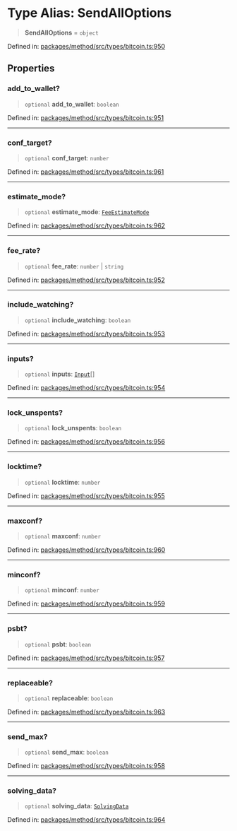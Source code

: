 # Type Alias: SendAllOptions

> **SendAllOptions** = `object`

Defined in: [packages/method/src/types/bitcoin.ts:950](https://github.com/dcdpr/did-btcr2-js/blob/4a717493e735221d072999f212891939f4de3f23/packages/method/src/types/bitcoin.ts#L950)

## Properties

### add\_to\_wallet?

> `optional` **add\_to\_wallet**: `boolean`

Defined in: [packages/method/src/types/bitcoin.ts:951](https://github.com/dcdpr/did-btcr2-js/blob/4a717493e735221d072999f212891939f4de3f23/packages/method/src/types/bitcoin.ts#L951)

***

### conf\_target?

> `optional` **conf\_target**: `number`

Defined in: [packages/method/src/types/bitcoin.ts:961](https://github.com/dcdpr/did-btcr2-js/blob/4a717493e735221d072999f212891939f4de3f23/packages/method/src/types/bitcoin.ts#L961)

***

### estimate\_mode?

> `optional` **estimate\_mode**: [`FeeEstimateMode`](FeeEstimateMode.md)

Defined in: [packages/method/src/types/bitcoin.ts:962](https://github.com/dcdpr/did-btcr2-js/blob/4a717493e735221d072999f212891939f4de3f23/packages/method/src/types/bitcoin.ts#L962)

***

### fee\_rate?

> `optional` **fee\_rate**: `number` \| `string`

Defined in: [packages/method/src/types/bitcoin.ts:952](https://github.com/dcdpr/did-btcr2-js/blob/4a717493e735221d072999f212891939f4de3f23/packages/method/src/types/bitcoin.ts#L952)

***

### include\_watching?

> `optional` **include\_watching**: `boolean`

Defined in: [packages/method/src/types/bitcoin.ts:953](https://github.com/dcdpr/did-btcr2-js/blob/4a717493e735221d072999f212891939f4de3f23/packages/method/src/types/bitcoin.ts#L953)

***

### inputs?

> `optional` **inputs**: [`Input`](Input.md)[]

Defined in: [packages/method/src/types/bitcoin.ts:954](https://github.com/dcdpr/did-btcr2-js/blob/4a717493e735221d072999f212891939f4de3f23/packages/method/src/types/bitcoin.ts#L954)

***

### lock\_unspents?

> `optional` **lock\_unspents**: `boolean`

Defined in: [packages/method/src/types/bitcoin.ts:956](https://github.com/dcdpr/did-btcr2-js/blob/4a717493e735221d072999f212891939f4de3f23/packages/method/src/types/bitcoin.ts#L956)

***

### locktime?

> `optional` **locktime**: `number`

Defined in: [packages/method/src/types/bitcoin.ts:955](https://github.com/dcdpr/did-btcr2-js/blob/4a717493e735221d072999f212891939f4de3f23/packages/method/src/types/bitcoin.ts#L955)

***

### maxconf?

> `optional` **maxconf**: `number`

Defined in: [packages/method/src/types/bitcoin.ts:960](https://github.com/dcdpr/did-btcr2-js/blob/4a717493e735221d072999f212891939f4de3f23/packages/method/src/types/bitcoin.ts#L960)

***

### minconf?

> `optional` **minconf**: `number`

Defined in: [packages/method/src/types/bitcoin.ts:959](https://github.com/dcdpr/did-btcr2-js/blob/4a717493e735221d072999f212891939f4de3f23/packages/method/src/types/bitcoin.ts#L959)

***

### psbt?

> `optional` **psbt**: `boolean`

Defined in: [packages/method/src/types/bitcoin.ts:957](https://github.com/dcdpr/did-btcr2-js/blob/4a717493e735221d072999f212891939f4de3f23/packages/method/src/types/bitcoin.ts#L957)

***

### replaceable?

> `optional` **replaceable**: `boolean`

Defined in: [packages/method/src/types/bitcoin.ts:963](https://github.com/dcdpr/did-btcr2-js/blob/4a717493e735221d072999f212891939f4de3f23/packages/method/src/types/bitcoin.ts#L963)

***

### send\_max?

> `optional` **send\_max**: `boolean`

Defined in: [packages/method/src/types/bitcoin.ts:958](https://github.com/dcdpr/did-btcr2-js/blob/4a717493e735221d072999f212891939f4de3f23/packages/method/src/types/bitcoin.ts#L958)

***

### solving\_data?

> `optional` **solving\_data**: [`SolvingData`](SolvingData.md)

Defined in: [packages/method/src/types/bitcoin.ts:964](https://github.com/dcdpr/did-btcr2-js/blob/4a717493e735221d072999f212891939f4de3f23/packages/method/src/types/bitcoin.ts#L964)
